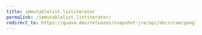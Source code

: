 ```yaml
---
title: immutablelist.listiterator
permalink: /immutablelist.listiterator/
redirect_to: https://guava.dev/releases/snapshot-jre/api/docs/com/google/common/collect/ImmutableList.html#listIterator--
---
```

